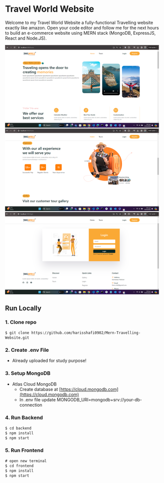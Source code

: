 # Travel World Website

Welcome to my Travel World Website a fully-functional Travelling website exactly like amazon. Open your code editor and follow me for the next hours to build an e-commerce website using MERN stack (MongoDB, ExpressJS, React and Node.JS).

![Travel](/frontend/src/images/travel1.png)
![Travel](/frontend/src/images/travel2.png)
![Travel](/frontend/src/images/travel5.png)



## Run Locally

### 1. Clone repo

```
$ git clone https://github.com/harisshafi0902/Mern-Travelling-Website.git
```

### 2. Create .env File

- Already uploaded for study purpose!

### 3. Setup MongoDB

- Atlas Cloud MongoDB
  - Create database at [https://cloud.mongodb.com](https://cloud.mongodb.com)
  - In .env file update MONGODB_URI=mongodb+srv://your-db-connection

### 4. Run Backend

```
$ cd backend
$ npm install
$ npm start
```

### 5. Run Frontend

```
# open new terminal
$ cd frontend
$ npm install
$ npm start
```

